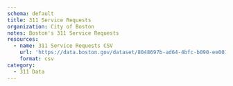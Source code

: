 ```yaml
---
schema: default
title: 311 Service Requests 
organization: City of Boston
notes: Boston's 311 Service Requests
resources:
  - name: 311 Service Requests CSV
    url: 'https://data.boston.gov/dataset/8048697b-ad64-4bfc-b090-ee00169f2323/resource/2968e2c0-d479-49ba-a884-4ef523ada3c0/download/tmpml3jr_92.csv'
    format: csv
category:
  - 311 Data
---
```

